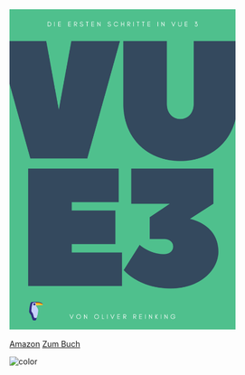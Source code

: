 <img src="logo/Cover_Vue3.svg" alt="VUE 3 - Eine Einführung von Oliver Reinking" width="400"/>

[Amazon](https://www.amazon.de/)
[Zum Buch](/README.md)

![color](#CFFBE3)